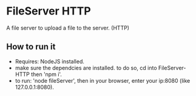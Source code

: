 # FileServer HTTP
 A file server to upload a file to the server.  (HTTP)

## How to run it
- Requires: NodeJS installed.
- make sure the dependcies are installed. to do so, cd into FileServer-HTTP then 'npm i'.
- to run: 'node fileServer', then in your browser, enter your ip:8080 (like 127.0.0.1:8080).
